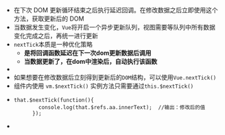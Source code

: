 - 在下次 DOM 更新循环结束之后执行延迟回调。在修改数据之后立即使用这个方法，获取更新后的 DOM
- 当数据发生变化，`Vue`将开启一个异步更新队列，视图需要等队列中所有数据变化完成之后，再统一进行更新
- `nextTick`本质是一种优化策略
	- **是将回调函数延迟在下一次dom更新数据后调用**
	- **当数据更新了，在dom中渲染后，自动执行该函数**
-
- 如果想要在修改数据后立刻得到更新后的`DOM`结构，可以使用`Vue.nextTick()`
- 组件内使用 `vm.$nextTick()` 实例方法只需要通过`this.$nextTick()`
- ```
  that.$nextTick(function(){
          console.log(that.$refs.aa.innerText);  //输出：修改后的值
        });
  
  ```
-